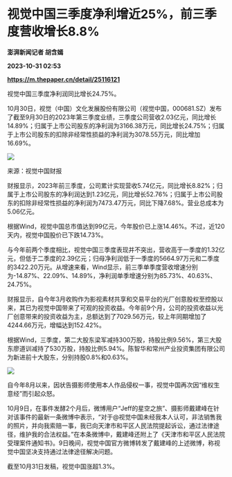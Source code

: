 # 视觉中国三季度净利增近25%，前三季度营收增长8.8%
**澎湃新闻记者 胡含嫣**

**2023-10-31 02:53**

**https://m.thepaper.cn/detail/25116121**

视觉中国三季度净利润同比增长24.75%。

10月30日，视觉（中国）文化发展股份有限公司（视觉中国，000681.SZ）发布了截至9月30日的2023年第三季度业绩，三季度公司营收2.03亿元，同比增长14.89%；归属于上市公司股东的净利润为3166.38万元，同比增长24.75%；归属于上市公司股东的扣除非经常性损益的净利润为3078.55万元，同比增加16.69%。

![](https://imagecloud.thepaper.cn/thepaper/image/276/229/104.jpg)

来源：视觉中国财报

财报显示，2023年前三季度，公司累计实现营收5.74亿元，同比增长8.82%；归属于上市公司股东的净利润达到1.23亿元，同比增长52.76%；归属于上市公司股东的扣除非经常性损益的净利润为7473.47万元，同比下降7.68%。营业总成本为5.06亿元。

根据Wind，视觉中国总市值达到99亿元，今年股价已上涨14.46%。不过，近120天内，视觉中国股价已下跌14.73%。

与今年前两个季度相比，视觉中国三季度表现并不突出，营收高于一季度的1.32亿元，但低于二季度的2.39亿元；归母净利润低于一季度的5664.97万元和二季度的3422.20万元。从增速来看，Wind显示，前三季单季度营收增速分别为-14.87%、22.09%、14.89%，净利润单季增速分别为85.73%、40.63%、24.75%。

财报显示，自今年3月收购作为影视素材共享和交易平台的光厂创意股权至控股以来，其已为视觉中国带来了可观的投资收益。今年前9个月，公司的投资收益以光厂创意带来的投资收益为主，总额达到了7029.56万元，较上年同期增加了4244.66万元，增幅达到152.42%。

根据Wind，三季度，第二大股东梁军减持300万股，持股比例9.56%，第三大股东廖道训减持了530万股，持股比例5.94%。陈智华和常州产业投资集团有限公司为新进前十大股东，分别持股0.8%和0.63%。

![](https://imagecloud.thepaper.cn/thepaper/image/276/335/933.png)

自今年8月以来，因状告摄影师使用本人作品侵权一事，视觉中国再次因“维权生意经”而引起众怒。

10月9日，在事件发酵2个月后，微博用户“Jeff的星空之旅”、摄影师戴建峰在针对该事件的最新一条微博中表示，“对于@视觉中国未经我本人认可，非法销售我的照片，并向我索赔一事，我已向天津市和平区人民法院提起诉讼，通过法律途径，维护我的合法权益。”在本条微博中，戴建峰还附上了《天津市和平区人民法院受理案件通知书》。9日晚间，视觉中国官方微博转发了戴建峰的上述微博，称视觉中国坚决支持通过法律途径解决问题。

截至10月31日发稿，视觉中国涨超1.3%。